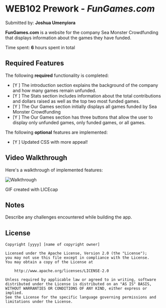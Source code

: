 # WEB102 Prework - *FunGames.com*

Submitted by: **Joshua Umenyiora**

**FunGames.com** is a website for the company Sea Monster Crowdfunding that displays information about the games they have funded.

Time spent: **6** hours spent in total

## Required Features

The following **required** functionality is completed:

* [Y ] The introduction section explains the background of the company and how many games remain unfunded.
* [Y ] The Stats section includes information about the total contributions and dollars raised as well as the top two most funded games.
* [Y ] The Our Games section initially displays all games funded by Sea Monster Crowdfunding
* [Y ] The Our Games section has three buttons that allow the user to display only unfunded games, only funded games, or all games.

The following **optional** features are implemented:

* [Y ] Updated CSS with more appeal!

## Video Walkthrough

Here's a walkthrough of implemented features:

<img src='"C:\Users\umeny\OneDrive\Documents\CodePath_PreWork\web102_prework\Walkthrough.gif"' title='Walkthrough' width='' alt='Walkthrough' />

<!-- Replace this with whatever GIF tool you used! -->
GIF created with LICEcap 
<!-- Recommended tools:
[Kap](https://getkap.co/) for macOS
[ScreenToGif](https://www.screentogif.com/) for Windows
[peek](https://github.com/phw/peek) for Linux. -->

## Notes

Describe any challenges encountered while building the app.

## License

    Copyright [yyyy] [name of copyright owner]

    Licensed under the Apache License, Version 2.0 (the "License");
    you may not use this file except in compliance with the License.
    You may obtain a copy of the License at

        http://www.apache.org/licenses/LICENSE-2.0

    Unless required by applicable law or agreed to in writing, software
    distributed under the License is distributed on an "AS IS" BASIS,
    WITHOUT WARRANTIES OR CONDITIONS OF ANY KIND, either express or implied.
    See the License for the specific language governing permissions and
    limitations under the License.
